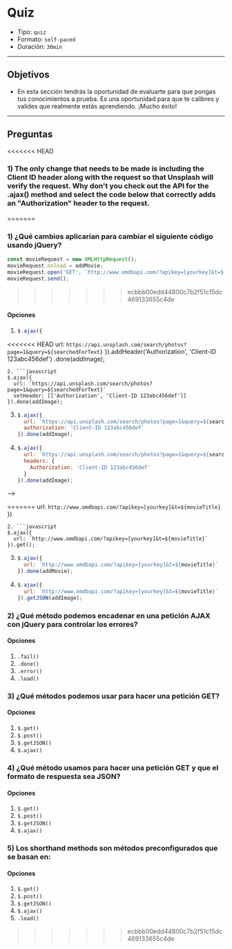 # Quiz

- Tipo: `quiz`
- Formato: `self-paced`
- Duración: `30min`

***

## Objetivos

- En esta sección tendrás la oportunidad de evaluarte para que pongas tus
  conocimientos a prueba. Es una oportunidad para que te calibres y valides que
  realmente estás aprendiendo. ¡Mucho éxito!

***

## Preguntas

<<<<<<< HEAD
### 1) The only change that needs to be made is including the Client ID header along with the request so that Unsplash will verify the request. Why don't you check out the API for the .ajax() method and select the code below that correctly adds an "Authorization" header to the request.
=======
### 1) ¿Qué cambios aplicarían para cambiar el siguiente código usando jQuery?

```javascript
const movieRequest = new XMLHttpRequest();
movieRequest.onload = addMovie;
movieRequest.open('GET', `http://www.omdbapi.com/?apikey=[yourkey]&t=${movieTitle}`);
movieRequest.send();
``` 
>>>>>>> ecbbb00edd44800c7b2f51c15dc469133655c4de

#### Opciones

1. ```javascript
   $.ajax({
<<<<<<< HEAD
     url: `https://api.unsplash.com/search/photos?page=1&query=${searchedForText}`
   }).addHeader('Authorization', 'Client-ID 123abc456def')
   .done(addImage);
   ```
2. ```javascript
   $.ajax({
     url: `https://api.unsplash.com/search/photos?page=1&query=${searchedForText}`
     setHeader: [['Authorization', 'Client-ID 123abc456def']]
   }).done(addImage);
   ```
3. ```javascript
   $.ajax({
     url: `https://api.unsplash.com/search/photos?page=1&query=${searchedForText}`
     authorization: 'Client-ID 123abc456def'
   }).done(addImage);
   ```
4. ```javascript
   $.ajax({
     url: `https://api.unsplash.com/search/photos?page=1&query=${searchedForText}`
     headers: {
       Authorization: 'Client-ID 123abc456def'
     }
   }).done(addImage);
   ```

<solution style="display:none;">4</solution>

<!-- 

Explanation:

The correct answer is option 4. A header is added to the request by passing a headers object as a property. Each key in the headers object is the name of the header, and the value is what will be used as the value for the header.

-->

<!-- ### 2) An XHR object's `.open()` method can take a number of arguments. Use the documentation to explain what the following code does:

```javascript
const myAsyncRequest = new XMLHttpRequest();
myAsyncRequest.open('GET', 'https://udacity.com/', false);
```

#### Opciones

1. Nothing special, this is an standard way `.open()` works
2. The request is sent inmediately
3. The JavaScript freezes and waits until the request is returned

<solution style="display:none;">3</solution>

<!--

Explanation:

Passing false as the third option makes the XHR request become a synchronous one. This will cause the JavaScript engine to pause and wait until the request is returned before continuing - this "pause and wait" is also called "blocking". This is a terrible idea and completely defeats the purpose for having an asynchronous behavior. Make sure you never set your XHR objects this way! Instead, either pass true as the 3rd argument or leave it blank (which makes it default to true).'

--> -->
=======
     url: `http://www.omdbapi.com/?apikey=[yourkey]&t=${movieTitle}`
   })
   ```
2. ```javascript
   $.ajax({
     url: `http://www.omdbapi.com/?apikey=[yourkey]&t=${movieTitle}`
   }).get();
   ```
3. ```javascript
   $.ajax({
     url: `http://www.omdbapi.com/?apikey=[yourkey]&t=${movieTitle}`
   }).done(addMovie);
   ```
4. ```javascript
   $.ajax({
     url: `http://www.omdbapi.com/?apikey=[yourkey]&t=${movieTitle}`
   }).getJSON(addImage);
   ```

<solution style="display:none;">3</solution>

### 2) ¿Qué método podemos encadenar en una petición AJAX con jQuery para controlar los errores?

#### Opciones

1. `.fail()`
2. `.done()`
3. `.error()`
4. `.load()`

<solution style="display:none;">1</solution>

### 3) ¿Qué métodos podemos usar para hacer una petición GET?

#### Opciones

1. `$.get()`
2. `$.post()`
3. `$.getJSON()`
4. `$.ajax()`

<solution style="display:none;">1, 3, 4</solution>

### 4) ¿Qué método usamos para hacer una petición GET y que el formato de respuesta sea JSON?

#### Opciones

1. `$.get()`
2. `$.post()`
3. `$.getJSON()`
4. `$.ajax()`

<solution style="display:none;">3</solution>

### 5) Los shorthand methods son métodos preconfigurados que se basan en:

#### Opciones

1. `$.get()`
2. `$.post()`
3. `$.getJSON()`
4. `$.ajax()`
5. `.load()`

<solution style="display:none;">4</solution>
>>>>>>> ecbbb00edd44800c7b2f51c15dc469133655c4de
